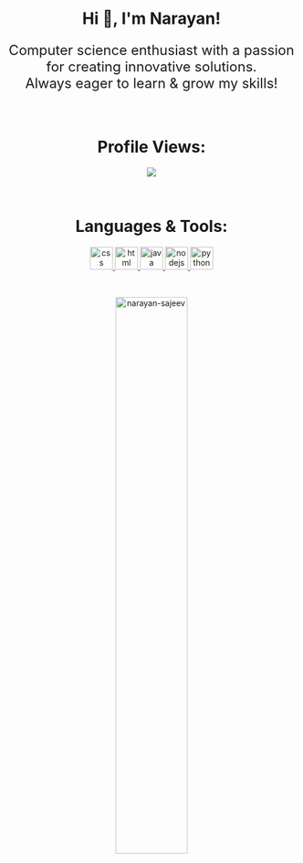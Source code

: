 <h1 align="center">Hi 👋, I'm Narayan!</h1>

<p align="center" style="font-size:1.5rem;">Computer science enthusiast with a passion for creating innovative solutions.<br>Always eager to learn & grow my skills!</p>

<br>

<h1 align="center">Profile Views:</h1>

<p align="center"><img src="https://profile-counter.glitch.me/{narayan-sajeev}/count.svg"></p>

<br>

<h1 align="center">Languages & Tools:</h1>

<p align="center"><a href="https://www.w3schools.com/css/"> <img src="https://upload.wikimedia.org/wikipedia/commons/thumb/6/62/CSS3_logo.svg/800px-CSS3_logo.svg.png" alt="css" width="40" height="40"/> </a> <a href="https://www.w3schools.com/html/"> <img src="https://cdn-icons-png.flaticon.com/512/732/732212.png" alt="html" width="40" height="40"/> </a> <a href="https://www.java.com"> <img src="https://cdn-icons-png.flaticon.com/512/226/226777.png" alt="java" width="40" height="40"/> </a> <a href="https://nodejs.org/"> <img src="https://cdn.iconscout.com/icon/free/png-256/node-js-1174925.png" alt="nodejs" width="40" height="40"/> </a> <a href="https://www.python.org"> <img src="https://upload.wikimedia.org/wikipedia/commons/thumb/c/c3/Python-logo-notext.svg/1869px-Python-logo-notext.svg.png" alt="python" width="40" height="40"/></a></p>

<br>

<p align="center">
    <img width="50%" src="https://github-readme-stats.vercel.app/api/top-langs?username=narayan-sajeev&layout=compact&hide=html" alt="narayan-sajeev">
</p>

<br>
